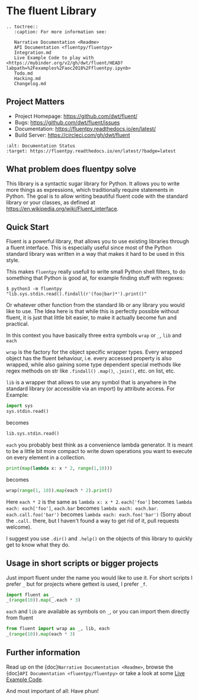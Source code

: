 # The fluent Library

```{eval-rst}
.. toctree::
   :caption: For more information see:

   Narrative Documentation <Readme>
   API Documentation <fluentpy/fluentpy>
   Integration.md
   Live Example Code to play with <https://mybinder.org/v2/gh/dwt/fluent/HEAD?labpath=%2Fexamples%2Faoc2018%2Ffluentpy.ipynb>
   Todo.md
   Hacking.md
   Changelog.md
```

## Project Matters

- Project Homepage: <https://github.com/dwt/fluent/>
- Bugs: <https://github.com/dwt/fluent/issues>
- Documentation: <https://fluentpy.readthedocs.io/en/latest/>
- Build Server: <https://circleci.com/gh/dwt/fluent>

```{image} https://readthedocs.org/projects/fluentpy/badge/?version=latest
:alt: Documentation Status
:target: https://fluentpy.readthedocs.io/en/latest/?badge=latest
```

## What problem does fluentpy solve

This library is a syntactic sugar library for Python. It allows you to write more things as expressions, which traditionally require statements in Python. The goal is to allow writing beautiful fluent code with the standard library or your classes, as defined at <https://en.wikipedia.org/wiki/Fluent_interface>.

## Quick Start

Fluent is a powerful library, that allows you to use existing libraries through a fluent interface. This is especially useful since most of the Python standard library was written in a way that makes it hard to be used in this style.

This makes `fluentpy` really usefull to write small Python shell filters, to do something that Python is good at, for example finding stuff with regexes:

```
$ python3 -m fluentpy "lib.sys.stdin.read().findall(r'(foo|bar)*').print()"
```

Or whatever other function from the standard lib or any library you would like to use. The Idea here is that while this is perfectly possible without fluent, it is just that little bit easier, to make it actually become fun and practical.

In this context you have basically three extra symbols `wrap` or `_`, `lib` and `each`

`wrap` is the factory for the object specific wrapper types. Every wrapped object has the fluent behaviour, i.e. every accessed property is also wrapped, while also gaining some type dependent special methods like regex methods on str like `.findall()` `.map()`, `.join()`, etc. on list, etc.

`lib` is a wrapper that allows to use any symbol that is anywhere in the standard library (or accessible via an import) by attribute access. For Example:

```python
import sys
sys.stdin.read()
```

becomes

```python
lib.sys.stdin.read()
```

`each` you probably best think as a convenience lambda generator. It is meant to be a little bit more compact to write down operations you want to execute on every element in a collection.

```python
print(map(lambda x: x * 2, range(1,10)))
```

becomes

```python
wrap(range(1, 10)).map(each * 2).print()
```

Here `each * 2` is the same as `lambda x: x * 2`. `each['foo']` becomes `lambda each: each['foo']`, `each.bar` becomes `lambda each: each.bar`. `each.call.foo('bar')` becomes `lambda each: each.foo('bar')` (Sorry about the `.call.` there, but I haven't found a way to get rid of it, pull requests welcome).

I suggest you use `.dir()` and `.help()` on the objects of this library to quickly get to know what they do.

## Usage in short scripts or bigger projects

Just import fluent under the name you would like to use it. For short scripts I prefer `_` but for projects where gettext is used, I prefer `_f`.

```python
import fluent as _
_(range(10)).map(_.each * 3)
```

`each` and `lib` are available as symbols on `_`, or you can import them  directly from fluent

```python
from fluent import wrap as _, lib, each
_(range(10)).map(each * 3)
```

## Further information

Read up on the {doc}`Narrative Documentation <Readme>`, browse the {doc}`API Documentation <fluentpy/fluentpy>` or take a look at some [Live Example Code](https://mybinder.org/v2/gh/dwt/fluent/HEAD?labpath=%2Fexamples%2Faoc2018%2Ffluentpy.ipynb).

And most important of all: Have phun!
